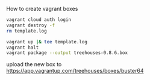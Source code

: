 How to create vagrant boxes

```sh
vagrant cloud auth login
vagrant destroy -f
rm template.log

vagrant up |& tee template.log
vagrant halt
vagrant package --output treehouses-0.8.6.box
```

upload the new box to https://app.vagrantup.com/treehouses/boxes/buster64
